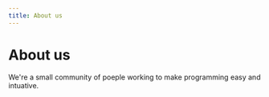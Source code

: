 ```yaml
---
title: About us
---
```


# About us

We're a small community of poeple working to make programming easy and intuative.